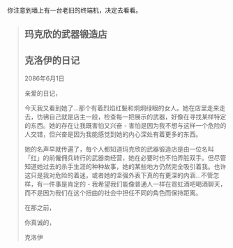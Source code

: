 你注意到墙上有一台老旧的终端机，决定去看看。

> ## 玛克欣的武器锻造店
>
> ## 克洛伊的日记
>
> 2086年6月1日
>
> 亲爱的日记，
>
> 今天我又看到她了...那个有着烈焰红髮和炯炯绿眼的女人。她在店里走来走去，彷彿自己就是店主一般，检查每一把展示的武器，好像在寻找某样特定的东西。她的存在让我既害怕又兴奋 - 害怕是因为我不想与这样一个危险的人交错，但兴奋是因为我能感觉到她的内心深处有着更多的东西。
>
> 她的名声早就传遍了，每个人都知道玛克欣的武器锻造店是由一位名叫「红」的前僱佣兵转行的武器商经营，她在必要时也不怕弄脏双手。但尽管知道她过去的杀手生涯的种种故事，她的某些地方仍然完全吸引着我。也许这只是我对危险的着迷，或者她的坚强外表下真的有更深的内涵...不管怎样，有一件事是肯定的 - 我希望我们能像普通人一样在霓虹酒吧喝酒聊天，而不是因为我们在这个扭曲的社会中担任不同的角色而保持距离。
>
> 在那之前，
>
> 你真诚的，
>
> 克洛伊
